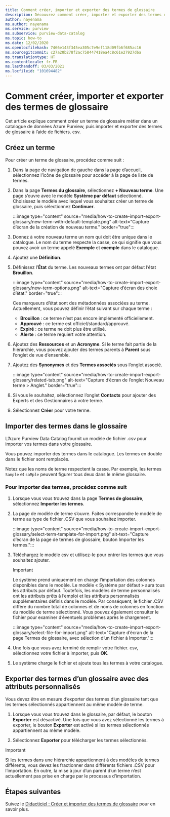 ```yaml
---
title: Comment créer, importer et exporter des termes de glossaire
description: Découvrez comment créer, importer et exporter des termes de glossaire dans Azure Purview.
author: nayenama
ms.author: nayenama
ms.service: purview
ms.subservice: purview-data-catalog
ms.topic: how-to
ms.date: 12/02/2020
ms.openlocfilehash: 7466e143f345ea305c7e9ef118d09fb6f685ac16
ms.sourcegitcommit: c27a20b278f2ac758447418ea4c8c61e27927d6a
ms.translationtype: HT
ms.contentlocale: fr-FR
ms.lasthandoff: 03/03/2021
ms.locfileid: "101694482"
---
```

# <a name="how-to-create-import-and-export-glossary-terms"></a>Comment créer, importer et exporter des termes de glossaire

Cet article explique comment créer un terme de glossaire métier dans un catalogue de données Azure Purview, puis importer et exporter des termes de glossaire à l’aide de fichiers. csv.

## <a name="create-a-new-term"></a>Créez un terme

Pour créer un terme de glossaire, procédez comme suit :

1. Dans la page de navigation de gauche dans la page d’accueil, sélectionnez l’icône de glossaire pour accéder à la page de liste de termes.

2. Dans la page **Termes du glossaire**, sélectionnez **+ Nouveau terme**. Une page s’ouvre avec le modèle **Système par défaut** sélectionné. Choisissez le modèle avec lequel vous souhaitez créer un terme de glossaire, puis sélectionnez **Continuer**.

   :::image type="content" source="media/how-to-create-import-export-glossary/new-term-with-default-template.png" alt-text="Capture d’écran de la création de nouveau terme." border="true":::

3. Donnez à votre nouveau terme un nom qui doit être unique dans le catalogue. Le nom du terme respecte la casse, ce qui signifie que vous pouvez avoir un terme appelé **Exemple** et **exemple** dans le catalogue.

4. Ajoutez une **Définition**.

5. Définissez l’**État** du terme. Les nouveaux termes ont par défaut l’état **Brouillon**.

   :::image type="content" source="media/how-to-create-import-export-glossary/new-term-options.png" alt-text="Capture d’écran des choix d’état." border="true":::

   Ces marqueurs d’état sont des métadonnées associées au terme. Actuellement, vous pouvez définir l’état suivant sur chaque terme :

   - **Brouillon** : ce terme n’est pas encore implémenté officiellement.
   - **Approuvé** : ce terme est officiel/standard/approuvé.
   - **Expiré** : ce terme ne doit plus être utilisé.
   - **Alerte** : ce terme requiert votre attention.

6. Ajoutez des **Ressources** et un **Acronyme**. Si le terme fait partie de la hiérarchie, vous pouvez ajouter des termes parents à **Parent** sous l’onglet de vue d’ensemble.

7. Ajoutez des **Synonymes** et des **Termes associés** sous l’onglet associé.

   :::image type="content" source="media/how-to-create-import-export-glossary/related-tab.png" alt-text="Capture d’écran de l’onglet Nouveau terme > Anglet." border="true":::

8. Si vous le souhaitez, sélectionnez l’onglet **Contacts** pour ajouter des Experts et des Gestionnaires à votre terme.

9. Sélectionnez **Créer** pour votre terme.

## <a name="import-terms-into-the-glossary"></a>Importer des termes dans le glossaire

L’Azure Purview Data Catalog fournit un modèle de fichier .csv pour importer vos termes dans votre glossaire.

Vous pouvez importer des termes dans le catalogue. Les termes en double dans le fichier sont remplacés.

Notez que les noms de terme respectent la casse. Par exemple, les termes `Sample` et `saMple` peuvent figurer tous deux dans le même glossaire.

### <a name="to-import-terms-follow-these-steps"></a>Pour importer des termes, procédez comme suit

1. Lorsque vous vous trouvez dans la page **Termes de glossaire**, sélectionnez **Importer les termes**.

2. La page de modèle de terme s’ouvre. Faites correspondre le modèle de terme au type de fichier .CSV que vous souhaitez importer.

   :::image type="content" source="media/how-to-create-import-export-glossary/select-term-template-for-import.png" alt-text="Capture d’écran de la page de termes de glossaire, bouton Importer les termes.":::

3. Téléchargez le modèle csv et utilisez-le pour entrer les termes que vous souhaitez ajouter.

   > [!Important]
   > Le système prend uniquement en charge l’importation des colonnes disponibles dans le modèle. Le modèle « Système par défaut » aura tous les attributs par défaut.
   > Toutefois, les modèles de terme personnalisés ont les attributs prêts à l’emploi et les attributs personnalisés supplémentaires définis dans le modèle. Par conséquent, le fichier .CSV diffère du nombre total de colonnes et de noms de colonnes en fonction du modèle de terme sélectionné. Vous pouvez également consulter le fichier pour examiner d’éventuels problèmes après le chargement.

   :::image type="content" source="media/how-to-create-import-export-glossary/select-file-for-import.png" alt-text="Capture d’écran de la page Termes de glossaire, avec sélection d’un fichier à Importer.":::

4. Une fois que vous avez terminé de remplir votre fichier. csv, sélectionnez votre fichier à importer, puis **OK**.

5. Le système charge le fichier et ajoute tous les termes à votre catalogue.

## <a name="export-terms-from-glossary-with-custom-attributes"></a>Exporter des termes d’un glossaire avec des attributs personnalisés

Vous devez être en mesure d’exporter des termes d’un glossaire tant que les termes sélectionnés appartiennent au même modèle de terme.

1. Lorsque vous vous trouvez dans le glossaire, par défaut, le bouton **Exporter** est désactivé. Une fois que vous avez sélectionné les termes à exporter, le bouton **Exporter** est activé si les termes sélectionnés appartiennent au même modèle.

2. Sélectionnez **Exporter** pour télécharger les termes sélectionnés.

 > [!Important]
   > Si les termes dans une hiérarchie appartiennent à des modèles de termes différents, vous devez les fractionner dans différents fichiers .CSV pour l’importation. En outre, la mise à jour d’un parent d’un terme n’est actuellement pas prise en charge par le processus d’importation.


## <a name="next-steps"></a>Étapes suivantes

Suivez le [Didacticiel : Créer et importer des termes de glossaire](tutorial-import-create-glossary-terms.md) pour en savoir plus.
